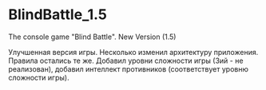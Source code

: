 # BlindBattle_1.5
The console game "Blind Battle". New Version (1.5)

Улучшенная версия игры. Несколько изменил архитектуру приложения.
Правила остались те же. Добавил уровни сложности игры (3ий - не реализован), добавил
интеллект противников (соответствует уровню сложности игры).
